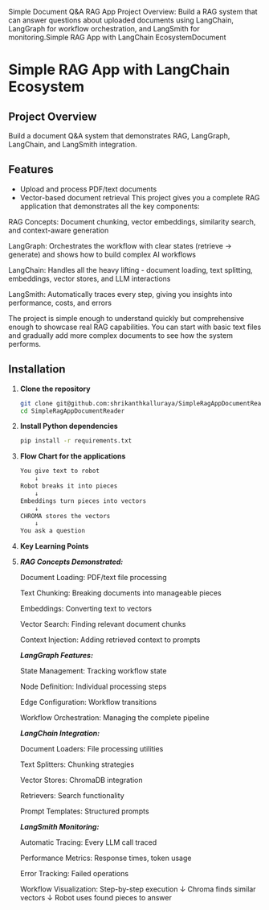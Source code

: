 Simple Document Q&A RAG App
Project Overview: Build a RAG system that can answer questions about uploaded documents using LangChain, LangGraph for workflow orchestration, and LangSmith for monitoring.Simple RAG App with LangChain EcosystemDocument 

# Simple RAG App with LangChain Ecosystem

## Project Overview
Build a document Q&A system that demonstrates RAG, LangGraph, LangChain, and LangSmith integration.

## Features
- Upload and process PDF/text documents
- Vector-based document retrieval
This project gives you a complete RAG application that demonstrates all the key components:

RAG Concepts: Document chunking, vector embeddings, similarity search, and context-aware generation

LangGraph: Orchestrates the workflow with clear states (retrieve → generate) and shows how to build complex AI workflows

LangChain: Handles all the heavy lifting - document loading, text splitting, embeddings, vector stores, and LLM interactions

LangSmith: Automatically traces every step, giving you insights into performance, costs, and errors

The project is simple enough to understand quickly but comprehensive enough to showcase real RAG capabilities. You can start with basic text files and gradually add more complex documents to see how the system performs.


## Installation

1. **Clone the repository**

   ```bash
   git clone git@github.com:shrikanthkalluraya/SimpleRagAppDocumentReader.git
   cd SimpleRagAppDocumentReader
   ```

2. **Install Python dependencies**

   ```bash
   pip install -r requirements.txt
   ```

3. **Flow Chart for the applications**

   ```bash
   You give text to robot
       ↓
   Robot breaks it into pieces  
       ↓
   Embeddings turn pieces into vectors
       ↓  
   CHROMA stores the vectors
       ↓
   You ask a question

4. **Key Learning Points**
5. 
   ***RAG Concepts Demonstrated:***

      Document Loading: PDF/text file processing
   
      Text Chunking: Breaking documents into manageable pieces
   
      Embeddings: Converting text to vectors
   
      Vector Search: Finding relevant document chunks
   
      Context Injection: Adding retrieved context to prompts
   
   ***LangGraph Features:***
   
      State Management: Tracking workflow state
   
      Node Definition: Individual processing steps
   
      Edge Configuration: Workflow transitions
   
      Workflow Orchestration: Managing the complete pipeline
   
   ***LangChain Integration:***
   
      Document Loaders: File processing utilities
      
      Text Splitters: Chunking strategies
      
      Vector Stores: ChromaDB integration
      
      Retrievers: Search functionality
      
      Prompt Templates: Structured prompts
   
   ***LangSmith Monitoring:***
   
      Automatic Tracing: Every LLM call traced
      
      Performance Metrics: Response times, token usage
   
      Error Tracking: Failed operations
   
      Workflow Visualization: Step-by-step execution
             ↓
         Chroma finds similar vectors
             ↓
         Robot uses found pieces to answer
   
